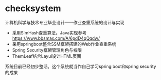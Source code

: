 # checksystem
计算机科学与技术专业毕业设计——作业查重系统的设计与实现

- 采用SimHash查重算法，Java实现参考 https://www.bbsmax.com/A/6pdD4qQqdw/ 
- 采用springboot整合SSM框架搭建的Web作业查重系统
- Spring Security框架管理角色与权限
- ThemLeaf结合Layui设计HTML页面

系统目前已经初步整活，这个系统就当作自己学习spring boot和spring security的成果
